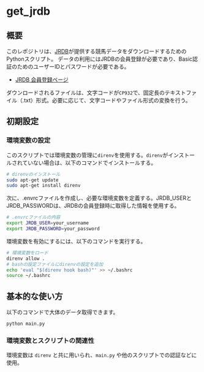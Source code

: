 # get_jrdb

## 概要

このレポジトリは、[JRDB](http://www.jrdb.com/)が提供する競馬データをダウンロードするためのPythonスクリプト。
データの利用にはJRDBの会員登録が必要であり、Basic認証のためのユーザーIDとパスワードが必要である。

- [JRDB 会員登録ページ](http://www.jrdb.com/order.html)

ダウンロードされるファイルは、文字コードが`CP932`で、固定長のテキストファイル（.txt）形式。必要に応じて、文字コードやファイル形式の変換を行う。

## 初期設定

### 環境変数の設定

このスクリプトでは環境変数の管理に`direnv`を使用する。`direnv`がインストールされていない場合は、以下のコマンドでインストールする。

```bash
# direnvのインストール
sudo apt-get update
sudo apt-get install direnv
```

次に、.envrcファイルを作成し、必要な環境変数を定義する。JRDB_USERとJRDB_PASSWORDは、JRDBの会員登録時に取得した情報を使用する。


```bash
# .envrcファイルの内容
export JRDB_USER=your_username
export JRDB_PASSWORD=your_password
```

環境変数を有効にするには、以下のコマンドを実行する。

```bash
# 環境変数をロード
direnv allow .
# bashの設定ファイルにdirenvの設定を追加
echo 'eval "$(direnv hook bash)"' >> ~/.bashrc
source ~/.bashrc

```

## 基本的な使い方

以下のコマンドで大体のデータ取得できます。

```bash
python main.py
```
### 環境変数とスクリプトの関連性

環境変数は `direnv` と共に用いられ、`main.py` や他のスクリプトでの認証などに使用。
